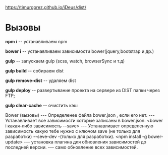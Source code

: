 https://timurgorez.github.io/iDeus/dist/

<h1>Вызовы</h1>
<p><strong>npm i</strong> -- устанавливаем npm</p>
<p><strong>bower i</strong> -- устанавливаем зависимости bower(jquery,bootstrap и др.)</p>
<p><strong>gulp</strong> -- запускаем gulp (scss, watch, browserSync и т.д)</p>
<p><strong>gulp build</strong> -- собираем dist</p>
<p><strong>gulp remove-dist</strong> -- удаляем dist</p>
<p><strong>gulp deploy</strong> -- развертывание проекта на сервере из DIST папки через FTP;</p>
<p><strong>gulp clear-cache</strong> -- очистить кэш</p>



Bower (вызовы)
<bower init> --- Определенее файла bower.json , если его нет.
<bower i>  --- Устанавливает все зависимости которые записаны в bower.json.
<bower i какая-либо зависимость --save>  ---  Устанавливает определенную зависимость какую тебе нужно с ключом save
 (не только для разработки) --seve-dev -(только для разработки).
<npm install -g bower-update> --- установка плагина для обновления зависимостей до последней версии.
<bower-update> --- само обновление всех зависимостей.
